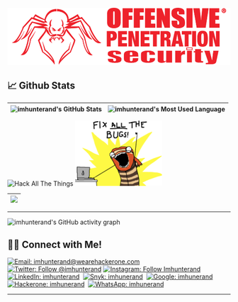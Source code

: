 

<a href="https://github.com/imhunterand/"><img src="https://github.com/imhunterand/imhunterand/blob/main/logo300.png" width="519" height="129"/></a>
## 📈 Github Stats
  
| <img align="center" width="320px" src="https://github-readme-stats-eight-theta.vercel.app/api?username=imhunterand&show_icons=true&hide_border=true&theme=radical&include_all_commits=true&count_private=true" alt="imhunterand's GitHub Stats"> | <img align="center" width="295px" src="https://github-readme-stats-eight-theta.vercel.app/api/top-langs/?username=imhunterand&langs_count=8&layout=compact&hide_border=true&theme=radical" alt="imhunterand's Most Used Language">
| ------------- | ------------- |  
<p align="left">
  <img width="39%" src="https://i.kym-cdn.com/photos/images/original/001/209/715/032.png" alt="Hack All The Things" />
  <img width="39%" src="https://raw.githubusercontent.com/streghstreek/streghstreek/main/fix.png" alt="Fix All The Bugs" />
</p>

| <img width="640px" src="https://github-readme-streak-stats.herokuapp.com/?user=imhunterand&hide_border=true&theme=radical">
| ------------- |

---

![imhunterand's GitHub activity graph](https://activity-graph.herokuapp.com/graph?username=imhunterand&hide_border=true&theme=redical)

## 🤝🏻 Connect with Me!
[![Email: imhunterand@wearehackerone.com](https://img.shields.io/badge/-imhunterand@wearehackerone.com-D14836?style=flat&logo=Gmail&logoColor=white)](mailto:imhunterand@wearehackerone.com)
[![Twitter: Follow @imhunterand](https://img.shields.io/twitter/follow/imhunterand?style=social)](https://twitter.com/imhunterand)
[![Instagram: Follow Imhunterand](https://img.shields.io/badge/-Instagram-E4405F?style=flat&logo=Instagram&logoColor=white)](https://www.instagram.com/wearethoms)&nbsp;
[![LinkedIn: imhunterand](https://img.shields.io/badge/-LinkedIn-E4405F?style=flat&logo=Linkedin&logoColor=white&link=https://www.linkedin.com/in/andrimuda)](https://www.linkedin.com/in/andrimuda)&nbsp;
[![Snyk: imhunerand](https://img.shields.io/badge/-snyk-E4405F?style=flat&logo=snyk&logoColor=white&link=https://app.snyk.io/org/imhunterand/)](https://app.snyk.io/org/imhunterand/)&nbsp;
[![Google: imhunerand](https://img.shields.io/badge/-google-E4405F?style=flat&logo=google&logoColor=white&link=https://bughunters.google.com/profile/702cda82-b10f-4d6c-b509-65434bd89b15)](https://bughunters.google.com/profile/702cda82-b10f-4d6c-b509-65434bd89b15)&nbsp;
[![Hackerone: imhunerand](https://img.shields.io/badge/-hackerone-E4405F?style=flat&logo=hackerone&logoColor=white&link=https://hackerone.com/semprul_edan)](https://hackerone.com/semprul_edan)&nbsp;
[![WhatsApp: imhunerand](https://img.shields.io/badge/-whatsapp-E4405F?style=flat&logo=whatsapp&logoColor=white&link=https://wa.me/+6282113409538)](https://wa.me/+6282113409538)&nbsp;

---
